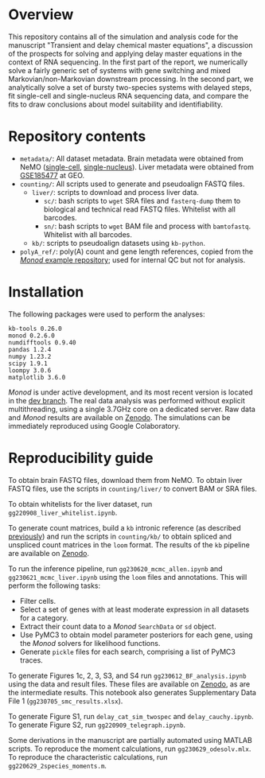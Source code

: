 # Overview
This repository contains all of the simulation and analysis code for the manuscript "Transient and delay chemical master equations", a discussion of the prospects for solving and applying delay master equations in the context of RNA sequencing. In the first part of the report, we numerically solve a fairly generic set of systems with gene switching and mixed Markovian/non-Markovian downstream processing.  In the second part, we analytically solve a set of bursty two-species systems with delayed steps, fit single-cell and single-nucleus RNA sequencing data, and compare the fits to draw conclusions about model suitability and identifiability.

# Repository contents

* `metadata/`: All dataset metadata. Brain metadata were obtained from NeMO ([single-cell](https://data.nemoarchive.org/biccn/grant/u19_zeng/zeng/transcriptome/scell/10x_v3/mouse/processed/analysis/10X_cells_v3_AIBS/), [single-nucleus](https://data.nemoarchive.org/biccn/grant/u19_zeng/zeng/transcriptome/sncell/10x_v3/mouse/processed/analysis/10X_nuclei_v3_AIBS/)). Liver metadata were obtained from [GSE185477](https://www.ncbi.nlm.nih.gov/geo/query/acc.cgi?acc=GSE185477) at GEO.
* `counting/`: All scripts used to generate and pseudoalign FASTQ files.
  * `liver/`: scripts to download and process liver data.
    * `sc/`: bash scripts to `wget` SRA files and `fasterq-dump` them to biological and technical read FASTQ files. Whitelist with all barcodes.
    * `sn/`: bash scripts to `wget` BAM file and process with `bamtofastq`. Whitelist with all barcodes.
  * `kb/`: scripts to pseudoalign datasets using `kb-python`. 
* `polyA_ref/`: poly(A) count and gene length references, copied from the [*Monod* example repository](https://github.com/pachterlab/monod_examples); used for internal QC but not for analysis.

# Installation

The following packages were used to perform the analyses:
```
kb-tools 0.26.0
monod 0.2.6.0
numdifftools 0.9.40
pandas 1.2.4
numpy 1.23.2
scipy 1.9.1
loompy 3.0.6
matplotlib 3.6.0
```

*Monod* is under active development, and its most recent version is located in the [dev branch](https://github.com/pachterlab/monod/tree/dev). The real data analysis was performed without explicit multithreading, using a single 3.7GHz core on a dedicated server. Raw data and *Monod* results are available on [Zenodo](https://zenodo.org/record/8122410). The simulations can be immediately reproduced using Google Colaboratory. 

# Reproducibility guide

To obtain brain FASTQ files, download them from NeMO. To obtain liver FASTQ files, use the scripts in `counting/liver/` to convert BAM or SRA files.

To obtain whitelists for the liver dataset, run `gg220908_liver_whitelist.ipynb`. 

To generate count matrices, build a `kb` intronic reference (as described [previously](https://github.com/pachterlab/GP_2021_3/tree/master/processing_scripts/make_references)) and run the scripts in `counting/kb/` to obtain spliced and unspliced count matrices in the `loom` format. The results of the `kb` pipeline are available on [Zenodo](https://zenodo.org/record/7217195).

To run the inference pipeline, run `gg230620_mcmc_allen.ipynb` and `gg230621_mcmc_liver.ipynb` using the `loom` files and annotations. This will perform the following tasks:
* Filter cells.
* Select a set of genes with at least moderate expression in all datasets for a category.
* Extract their count data to a *Monod* `SearchData` or `sd` object.
* Use PyMC3 to obtain model parameter posteriors for each gene, using the *Monod* solvers for likelihood functions.
* Generate `pickle` files for each search, comprising a list of PyMC3 traces. 

To generate Figures 1c, 2, 3, S3, and S4 run `gg230612_BF_analysis.ipynb` using the data and result files. These files are available on [Zenodo](https://zenodo.org/record/8122410), as are the intermediate results. This notebook also generates Supplementary Data File 1 (`gg230705_smc_results.xlsx`).

To generate Figure S1, run `delay_cat_sim_twospec` and `delay_cauchy.ipynb`. To generate Figure S2, run `gg220909_telegraph.ipynb`.

Some derivations in the manuscript are partially automated using MATLAB scripts. To reproduce the moment calculations, run `gg230629_odesolv.mlx`. To reproduce the characteristic calculations, run `gg220629_2species_moments.m`.
